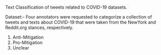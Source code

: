 Text Classification of tweets related to COVID-19 datasets.

Dataset:- Four annotators were requested to categorize a collection of tweets and texts about COVID-19 that were taken from the NewYork and Reddit.org stances, respectively. 

1) Anti-Mitigation
2) Pro-Mitigation
3) Unclear
